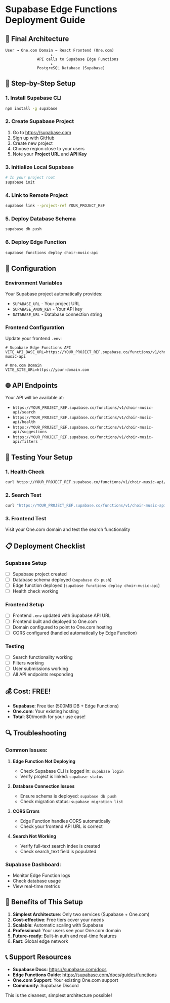 # Supabase Edge Functions Deployment Guide

## 🎯 Final Architecture

```
User → One.com Domain → React Frontend (One.com)
                    ↓
              API calls to Supabase Edge Functions
                    ↓
              PostgreSQL Database (Supabase)
```

## 🚀 Step-by-Step Setup

### 1. Install Supabase CLI
```bash
npm install -g supabase
```

### 2. Create Supabase Project
1. Go to https://supabase.com
2. Sign up with GitHub
3. Create new project
4. Choose region close to your users
5. Note your **Project URL** and **API Key**

### 3. Initialize Local Supabase
```bash
# In your project root
supabase init
```

### 4. Link to Remote Project
```bash
supabase link --project-ref YOUR_PROJECT_REF
```

### 5. Deploy Database Schema
```bash
supabase db push
```

### 6. Deploy Edge Function
```bash
supabase functions deploy choir-music-api
```

## 🔧 Configuration

### Environment Variables
Your Supabase project automatically provides:
- `SUPABASE_URL` - Your project URL
- `SUPABASE_ANON_KEY` - Your API key
- `DATABASE_URL` - Database connection string

### Frontend Configuration
Update your frontend `.env`:
```env
# Supabase Edge Functions API
VITE_API_BASE_URL=https://YOUR_PROJECT_REF.supabase.co/functions/v1/choir-music-api

# One.com Domain
VITE_SITE_URL=https://your-domain.com
```

## 🌐 API Endpoints

Your API will be available at:
- `https://YOUR_PROJECT_REF.supabase.co/functions/v1/choir-music-api/search`
- `https://YOUR_PROJECT_REF.supabase.co/functions/v1/choir-music-api/health`
- `https://YOUR_PROJECT_REF.supabase.co/functions/v1/choir-music-api/suggestions`
- `https://YOUR_PROJECT_REF.supabase.co/functions/v1/choir-music-api/filters`

## 🧪 Testing Your Setup

### 1. Health Check
```bash
curl https://YOUR_PROJECT_REF.supabase.co/functions/v1/choir-music-api/health
```

### 2. Search Test
```bash
curl "https://YOUR_PROJECT_REF.supabase.co/functions/v1/choir-music-api/search?q=Bach"
```

### 3. Frontend Test
Visit your One.com domain and test the search functionality

## 📋 Deployment Checklist

### Supabase Setup
- [ ] Supabase project created
- [ ] Database schema deployed (`supabase db push`)
- [ ] Edge function deployed (`supabase functions deploy choir-music-api`)
- [ ] Health check working

### Frontend Setup
- [ ] Frontend `.env` updated with Supabase API URL
- [ ] Frontend built and deployed to One.com
- [ ] Domain configured to point to One.com hosting
- [ ] CORS configured (handled automatically by Edge Function)

### Testing
- [ ] Search functionality working
- [ ] Filters working
- [ ] User submissions working
- [ ] All API endpoints responding

## 💰 Cost: FREE!

- **Supabase**: Free tier (500MB DB + Edge Functions)
- **One.com**: Your existing hosting
- **Total**: $0/month for your use case!

## 🔍 Troubleshooting

### Common Issues:

1. **Edge Function Not Deploying**
   - Check Supabase CLI is logged in: `supabase login`
   - Verify project is linked: `supabase status`

2. **Database Connection Issues**
   - Ensure schema is deployed: `supabase db push`
   - Check migration status: `supabase migration list`

3. **CORS Errors**
   - Edge Function handles CORS automatically
   - Check your frontend API URL is correct

4. **Search Not Working**
   - Verify full-text search index is created
   - Check search_text field is populated

### Supabase Dashboard:
- Monitor Edge Function logs
- Check database usage
- View real-time metrics

## 🎉 Benefits of This Setup

1. **Simplest Architecture**: Only two services (Supabase + One.com)
2. **Cost-effective**: Free tiers cover your needs
3. **Scalable**: Automatic scaling with Supabase
4. **Professional**: Your users see your One.com domain
5. **Future-ready**: Built-in auth and real-time features
6. **Fast**: Global edge network

## 📞 Support Resources

- **Supabase Docs**: https://supabase.com/docs
- **Edge Functions Guide**: https://supabase.com/docs/guides/functions
- **One.com Support**: Your existing One.com support
- **Community**: Supabase Discord

This is the cleanest, simplest architecture possible!



